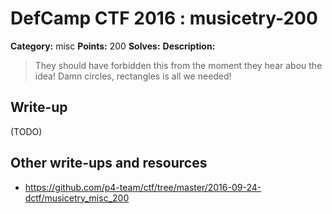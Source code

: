 # DefCamp CTF 2016 : musicetry-200

**Category:** misc
**Points:** 200
**Solves:**
**Description:**

> They should have forbidden this from the moment they hear abou the idea! Damn circles, rectangles is all we needed!

## Write-up

(TODO)

## Other write-ups and resources

* https://github.com/p4-team/ctf/tree/master/2016-09-24-dctf/musicetry_misc_200
